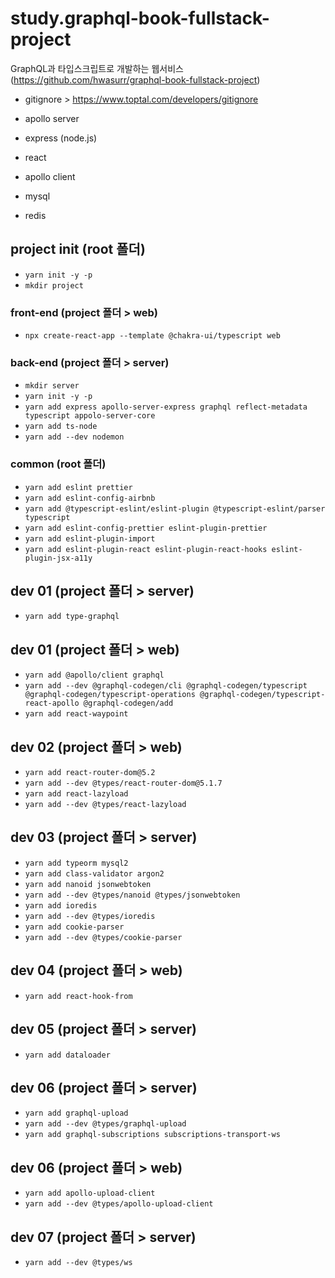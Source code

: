 # study.graphql-book-fullstack-project

GraphQL과 타입스크립트로 개발하는 웹서비스 (https://github.com/hwasurr/graphql-book-fullstack-project)

- gitignore > https://www.toptal.com/developers/gitignore

- apollo server
- express (node.js)
- react
- apollo client
- mysql
- redis

## project init (root 폴더)

- `yarn init -y -p`
- `mkdir project`

### front-end (project 폴더 > web)

- `npx create-react-app --template @chakra-ui/typescript web`

### back-end (project 폴더 > server)

- `mkdir server`
- `yarn init -y -p`
- `yarn add express apollo-server-express graphql reflect-metadata typescript appolo-server-core`
- `yarn add ts-node`
- `yarn add --dev nodemon`

### common (root 폴더)

- `yarn add eslint prettier`
- `yarn add eslint-config-airbnb`
- `yarn add @typescript-eslint/eslint-plugin @typescript-eslint/parser typescript`
- `yarn add eslint-config-prettier eslint-plugin-prettier`
- `yarn add eslint-plugin-import`
- `yarn add eslint-plugin-react eslint-plugin-react-hooks eslint-plugin-jsx-a11y`

## dev 01 (project 폴더 > server)

- `yarn add type-graphql`

## dev 01 (project 폴더 > web)

- `yarn add @apollo/client graphql`
- `yarn add --dev @graphql-codegen/cli @graphql-codegen/typescript @graphql-codegen/typescript-operations @graphql-codegen/typescript-react-apollo @graphql-codegen/add`
- `yarn add react-waypoint`

## dev 02 (project 폴더 > web)

- `yarn add react-router-dom@5.2`
- `yarn add --dev @types/react-router-dom@5.1.7`
- `yarn add react-lazyload`
- `yarn add --dev @types/react-lazyload`

## dev 03 (project 폴더 > server)

- `yarn add typeorm mysql2`
- `yarn add class-validator argon2`
- `yarn add nanoid jsonwebtoken`
- `yarn add --dev @types/nanoid @types/jsonwebtoken`
- `yarn add ioredis`
- `yarn add --dev @types/ioredis`
- `yarn add cookie-parser`
- `yarn add --dev @types/cookie-parser`

## dev 04 (project 폴더 > web)

- `yarn add react-hook-from`

## dev 05 (project 폴더 > server)

- `yarn add dataloader`

## dev 06 (project 폴더 > server)

- `yarn add graphql-upload`
- `yarn add --dev @types/graphql-upload`
- `yarn add graphql-subscriptions subscriptions-transport-ws`

## dev 06 (project 폴더 > web)

- `yarn add apollo-upload-client`
- `yarn add --dev @types/apollo-upload-client`

## dev 07 (project 폴더 > server)
- `yarn add --dev @types/ws`